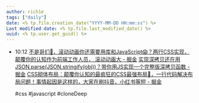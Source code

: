 ```yaml
---
author: rich1e
tags: ["daily"]
date: <% tp.file.creation_date("YYYY-MM-DD HH:mm:ss") %>
Last modified date: <% tp.file.last_modified_date() %>
uuid: <% tp.user.get_guid() %>
---
```


- 10:12 
  [不是哥们🤡，滚动动画你还需要用库和JavaScript😱？两行CSS实现，颠覆你的认知作为前端工作人员， 滚动动画大 - 掘金](https://juejin.cn/post/7453030312836038693?utm_source=gold_browser_extension)
  [实现深拷贝还在用JSON.parse(JSON.stringify(obj))？带你用JS实现一个完整版深拷贝函数 - 掘金](https://juejin.cn/post/7439721466500644914)
  [CSS砌体布局：颠覆你认知的最疯狂的CSS最强布局🤡，一行代码解决布局问题！事情起因是这样的，大家在刷抖音，小红书等短 - 掘金](https://juejin.cn/post/7450696818000773158)
  
  #css #javascript #cloneDeep  